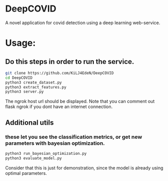 # DeepCOVID
A novel application for covid detection using a deep learning web-service.

# Usage:
## Do this steps in order to run the service.

```bash
git clone https://github.com/KiLJ4EdeN/DeepCOVID
cd DeepCOVID
python3 create_dataset.py
python3 extract_features.py
python3 server.py
```
The ngrok host url should be displayed.
Note that you can comment out flask ngrok if you dont have an internet connection.


## Additional utils
### these let you see the classification metrics, or get new parameters with bayesian optimization.
```bash
python3 run_bayesian_optimization.py
python3 evaluate_model.py
```
Consider that this is just for demonstration, since the model is already using optimal parameters.
